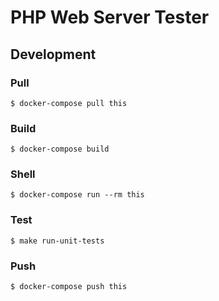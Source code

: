 # PHP Web Server Tester

## Development

### Pull

```
$ docker-compose pull this
```

### Build

```
$ docker-compose build
```

### Shell

```
$ docker-compose run --rm this
```

### Test

```
$ make run-unit-tests
```

### Push

```
$ docker-compose push this
```
